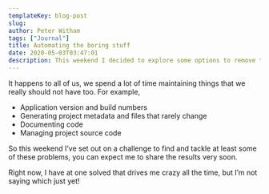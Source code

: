 ```yaml
---
templateKey: blog-post
slug: 
author: Peter Witham
tags: ["Journal"]
title: Automating the boring stuff
date: 2020-05-03T03:47:01
description: This weekend I decided to explore some options to remove the burden of mundane coding.
---
```


It happens to all of us, we spend a lot of time maintaining things that we really should not have too. For example,

- Application version and build numbers
- Generating project metadata and files that rarely change
- Documenting code
- Managing project source code

So this weekend I’ve set out on a challenge to find and tackle at least some of these problems, you can expect me to share the results very soon.

Right now, I have at one solved that drives me crazy all the time, but I’m not saying which just yet!